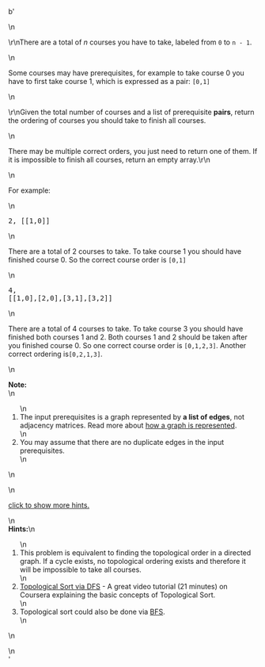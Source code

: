 b'<div class="question-description">\n<p><p>\r\nThere are a total of <i>n</i> courses you have to take, labeled from <code>0</code> to <code>n - 1</code>.</p>\n<p>Some courses may have prerequisites, for example to take course 0 you have to first take course 1, which is expressed as a pair: <code>[0,1]</code></p>\n<p>\r\nGiven the total number of courses and a list of prerequisite <b>pairs</b>, return the ordering of courses you should take to finish all courses.</p>\n<p>There may be multiple correct orders, you just need to return one of them. If it is impossible to finish all courses, return an empty array.\r\n</p>\n<p>For example:</p>\n<pre>2, [[1,0]]</pre>\n<p>There are a total of 2 courses to take. To take course 1 you should have finished course 0. So the correct course order is <code>[0,1]</code></p>\n<pre>4, [[1,0],[2,0],[3,1],[3,2]]</pre>\n<p>There are a total of 4 courses to take. To take course 3 you should have finished both courses 1 and 2. Both courses 1 and 2 should be taken after you finished course 0. So one correct course order is <code>[0,1,2,3]</code>. Another correct ordering is<code>[0,2,1,3]</code>.</p>\n<p><b>Note:</b><br/>\n<ol>\n<li>The input prerequisites is a graph represented by <b>a list of edges</b>, not adjacency matrices. Read more about <a href="https://www.khanacademy.org/computing/computer-science/algorithms/graph-representation/a/representing-graphs" target="_blank">how a graph is represented</a>.</li>\n<li>You may assume that there are no duplicate edges in the input prerequisites.</li>\n</ol>\n</p>\n<p class="showspoilers"><a href="#" onclick="showSpoilers(this); return false;">click to show more hints.</a></p>\n<div class="spoilers"><b>Hints:</b>\n<ol>\n<li>This problem is equivalent to finding the topological order in a directed graph. If a cycle exists, no topological ordering exists and therefore it will be impossible to take all courses.</li>\n<li><a href="https://class.coursera.org/algo-003/lecture/52" target="_blank">Topological Sort via DFS</a> - A great video tutorial (21 minutes) on Coursera explaining the basic concepts of Topological Sort.</li>\n<li>Topological sort could also be done via <a href="http://en.wikipedia.org/wiki/Topological_sorting#Algorithms" target="_blank">BFS</a>.</li>\n</ol>\n</div></p>\n</div>'